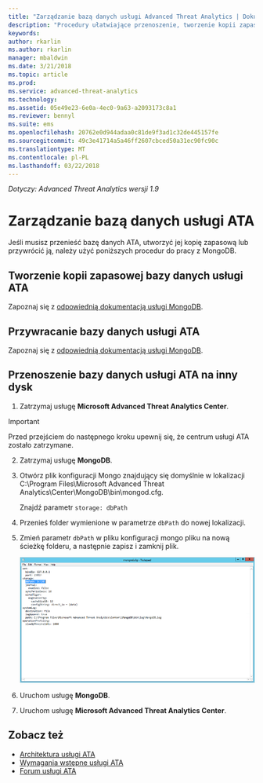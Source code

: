 ```yaml
---
title: "Zarządzanie bazą danych usługi Advanced Threat Analytics | Dokumentacja firmy Microsoft"
description: "Procedury ułatwiające przenoszenie, tworzenie kopii zapasowej lub przywracanie bazy danych usługi ATA."
keywords: 
author: rkarlin
ms.author: rkarlin
manager: mbaldwin
ms.date: 3/21/2018
ms.topic: article
ms.prod: 
ms.service: advanced-threat-analytics
ms.technology: 
ms.assetid: 05e49e23-6e0a-4ec0-9a63-a2093173c8a1
ms.reviewer: bennyl
ms.suite: ems
ms.openlocfilehash: 20762e0d944adaa0c81de9f3ad1c32de445157fe
ms.sourcegitcommit: 49c3e41714a5a46ff2607cbced50a31ec90fc90c
ms.translationtype: MT
ms.contentlocale: pl-PL
ms.lasthandoff: 03/22/2018
---
```

*Dotyczy: Advanced Threat Analytics wersji 1.9*



# <a name="ata-database-management"></a>Zarządzanie bazą danych usługi ATA
Jeśli musisz przenieść bazę danych ATA, utworzyć jej kopię zapasową lub przywrócić ją, należy użyć poniższych procedur do pracy z MongoDB.

## <a name="backing-up-the-ata-database"></a>Tworzenie kopii zapasowej bazy danych usługi ATA
Zapoznaj się z [odpowiednią dokumentacją usługi MongoDB](http://docs.mongodb.org/manual/administration/backup/).

## <a name="restoring-the-ata-database"></a>Przywracanie bazy danych usługi ATA
Zapoznaj się z [odpowiednią dokumentacją usługi MongoDB](http://docs.mongodb.org/manual/administration/backup/).

## <a name="moving-the-ata-database-to-another-drive"></a>Przenoszenie bazy danych usługi ATA na inny dysk

1.  Zatrzymaj usługę **Microsoft Advanced Threat Analytics Center**.
> [!Important] 
> Przed przejściem do następnego kroku upewnij się, że centrum usługi ATA zostało zatrzymane.

2.  Zatrzymaj usługę **MongoDB**.

3.  Otwórz plik konfiguracji Mongo znajdujący się domyślnie w lokalizacji C:\Program Files\Microsoft Advanced Threat Analytics\Center\MongoDB\bin\mongod.cfg.

    Znajdź parametr `storage: dbPath`

4.  Przenieś folder wymienione w parametrze `dbPath` do nowej lokalizacji.

5.  Zmień parametr `dbPath` w pliku konfiguracji mongo pliku na nową ścieżkę folderu, a następnie zapisz i zamknij plik.

    ![Modyfikowanie obrazu konfiguracji usługi MongoDB](media/ATA-mongoDB-moveDB.png)

6.  Uruchom usługę **MongoDB**.

7. Uruchom usługę **Microsoft Advanced Threat Analytics Center**.

## <a name="see-also"></a>Zobacz też
- [Architektura usługi ATA](ata-architecture.md)
- [Wymagania wstępne usługi ATA](ata-prerequisites.md)
- [Forum usługi ATA](https://social.technet.microsoft.com/Forums/security/home?forum=mata)

